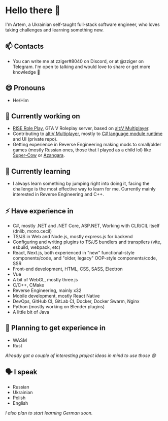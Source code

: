 # Hello there 👋

I'm Artem, a Ukrainian self-taught full-stack software engineer, who loves taking challenges and learning something new.

## 📫 Contacts
- You can write me at zziger#8040 on Discord, or at @zziger on Telegram. I'm open to talking and would love to share or get more knowledge 🙂

## 😄 Pronouns
- He/Him

## 🔭 Currently working on
- [RISE Role Play](https://riserp.net/), GTA V Roleplay server, based on [alt:V Multiplayer](https://altv.mp/).
- Contributing to [alt:V Multiplayer](https://altv.mp/), mostly to [C# language module runtime](https://github.com/fabianterhorst/coreclr-module) and UI (private repo).
- Getting experience in Reverse Engineering making mods to small/older games (mostly Russian ones, those that I played as a child lol) like [Super-Cow](https://github.com/zziger/supercow-mod) or [Azangara](https://github.com/zziger/azangara-mod).

## 🌱 Currently learning
- I always learn something by jumping right into doing it, facing the challenge is the most effective way to learn for me. Currently mainly interested in Reverse Engineering and C++.

## ⚡ Have experience in
- C#, mostly .NET and .NET Core, ASP.NET, Working with CLR/CIL itself (dnlib, mono.cecil)
- TS/JS in Web and Node.js, mostly express.js for backend
- Configuring and writing plugins to TS/JS bundlers and transpilers (vite, esbuild, webpack, etc)
- React, Next.js, both experienced in "new" functional-style components/code, and "older, legacy" OOP-style components/code, SSR
- Front-end development, HTML, CSS, SASS, Electron
- Vue
- A bit of WebGL, mostly three.js
- C/C++, CMake
- Reverse Engineering, mainly x32
- Mobile development, mostly React Native
- DevOps, GitHub CI, GitLab CI, Docker, Docker Swarm, Nginx
- Python (mostly working on Blender plugins)
- A little bit of Java

## 🏫 Planning to get experience in
- WASM
- Rust

*Already got a couple of interesting project ideas in mind to use those 😄*

## 🗣️ I speak
- Russian
- Ukrainian
- Polish
- English

*I also plan to start learning German soon.*
